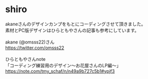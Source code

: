 # shiro

akaneさんのデザインカンプをもとにコーディングさせて頂きました。<br>
素材とPC版デザインはひらともやさんの記事も参考にしています。<br>
<br>
akane (@omsss22)さん<br>
https://twitter.com/omsss22<br>
<br>
ひらともやさんnote<br>
「コーディング練習用のデザイン〜お花屋さんのLP編〜」<br>
https://note.com/tmy_schaf/n/n49a9b727c5b1#ypjf3<br>
